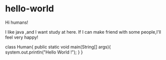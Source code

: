 # hello-world

Hi humans!

I like java ,and I want study at here.
If I can make friend with some people,I'll feel very happy!

class Human{
  public static void main(String[] args){
    system.out.println("Hello World !");
  }
}
